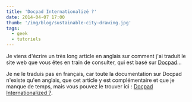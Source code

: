 ```yaml
---
title: 'Docpad Internationalizé ?'
date: 2014-04-07 17:00
thumb: '/img/blog/sustainable-city-drawing.jpg'
tags:
  - geek
  - tutoriels
---
```


Je viens d'écrire un très long article en anglais sur comment j'ai traduit le site web que vous êtes en train de consulter, qui est basé sur [Docpad](http://docpad.org/)...

Je ne le traduis pas en français, car toute la documentation sur Docpad n'existe qu'en anglais, que cet article y est complémentaire et que je manque de temps, mais vous pouvez le trouver ici : [Docpad Internationalized ?](/en/blog/docpad-i18n).
